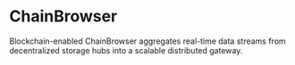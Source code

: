 # ChainBrowser
Blockchain-enabled ChainBrowser aggregates real-time data streams from decentralized storage hubs into a scalable distributed gateway.
